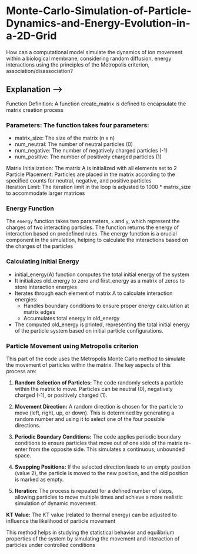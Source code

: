 # Monte-Carlo-Simulation-of-Particle-Dynamics-and-Energy-Evolution-in-a-2D-Grid
How can a computational model simulate the dynamics of ion movement within a biological membrane, considering random diffusion, energy interactions using the principles of the Metropolis criterion, association/disassociation?

## Explanation --> <br>

Function Definition: A function create_matrix is defined to encapsulate the matrix creation process 

### Parameters: The function takes four parameters:
+ matrix_size: The size of the matrix (n x n)
+ num_neutral: The number of neutral particles (0)
+ num_negative: The number of negatively charged particles (-1)
+ num_positive: The number of positively charged particles (1)
  
Matrix Initialization: The matrix A is initialized with all elements set to 2 <br>
Particle Placement: Particles are placed in the matrix according to the specified counts for neutral, negative, and positive particles <br>
Iteration Limit: The iteration limit in the loop is adjusted to 1000 * matrix_size to accommodate larger matrices <br>

### Energy Function

The `energy` function takes two parameters, `x` and `y`, which represent the charges of two interacting particles. The function returns the energy of interaction based on predefined rules. The energy function is a crucial component in the simulation, helping to calculate the interactions based on the charges of the particles

### Calculating Initial Energy
+ initial_energy(A) function computes the total initial energy of the system <br>
+ It initializes old_energy to zero and first_energy as a matrix of zeros to store interaction energies <br>
+ Iterates through each element of matrix A to calculate interaction energies:
  - Handles boundary conditions to ensure proper energy calculation at matrix edges
  - Accumulates total energy in old_energy 
+ The computed old_energy is printed, representing the total initial energy of the particle system based on initial particle configurations.

### Particle Movement using Metropolis criterion

This part of the code uses the Metropolis Monte Carlo method to simulate the movement of particles within the matrix. The key aspects of this process are:

1. **Random Selection of Particles:** 
     The code randomly selects a particle within the matrix to move. Particles can be neutral (0), negatively charged (-1), or positively charged (1).

2. **Movement Direction:** 
     A random direction is chosen for the particle to move (left, right, up, or down). This is determined by generating a random number and using it to select one of the four possible directions.

3. **Periodic Boundary Conditions:** 
     The code applies periodic boundary conditions to ensure particles that move out of one side of the matrix re-enter from the opposite side. This simulates a continuous, unbounded space.

4. **Swapping Positions:** 
     If the selected direction leads to an empty position (value 2), the particle is moved to the new position, and the old position is marked as empty.

5. **Iteration:** 
     The process is repeated for a defined number of steps, allowing particles to move multiple times and achieve a more realistic simulation of dynamic movement.

**KT Value:** The KT value (related to thermal energy) can be adjusted to influence the likelihood of particle movement

This method helps in studying the statistical behavior and equilibrium properties of the system by simulating the movement and interaction of particles under controlled conditions
